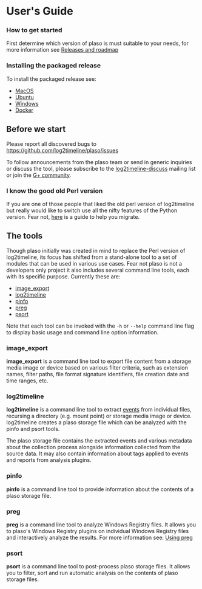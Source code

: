 # User's Guide

### How to get started

First determine which version of plaso is must suitable to your needs, for more information see [Releases and roadmap](Releases-and-roadmap)

### Installing the packaged release

To install the packaged release see:

* [MacOS](MacOS-Packaged-Release)
* [Ubuntu](Ubuntu-Packaged-Release)
* [Windows](Windows-Packaged-Release)
* [Docker](Installing-with-docker)

## Before we start

Please report all discovered bugs to https://github.com/log2timeline/plaso/issues

To follow announcements from the plaso team or send in generic inquiries or discuss the tool, please subscribe to the [log2timeline-discuss](https://groups.google.com/forum/#!forum/log2timeline-discuss) mailing list or join the [G+ community](https://plus.google.com/communities/108570205204169790104).

### I know the good old Perl version

If you are one of those people that liked the old perl version of log2timeline but really would like to switch use all the nifty features of the Python version. Fear not, [here](Log2Timeline-Perl-(Legacy)) is a guide to help you migrate.

## The tools

Though plaso initially was created in mind to replace the Perl version of log2timeline, its focus has shifted from a stand-alone tool to a set of modules that can be used in various use cases. Fear not plaso is not a developers only project it also includes several command line tools, each with its specific purpose. Currently these are:

* [image_export](Using-image_export)
* [log2timeline](Using-log2timeline)
* [pinfo](Using-pinfo)
* [preg](Using-preg)
* [psort](Using-psort)

Note that each tool can be invoked with the `-h` or `--help` command line flag to display basic usage and command line option information.

### image_export

**image_export** is a command line tool to export file content from a storage media image or device based on various filter criteria, such as extension names, filter paths, file format signature identifiers, file creation date and time ranges, etc.

### log2timeline

**log2timeline** is a command line tool to extract [events](Scribbles-about-events#what-is-an-event) from individual files, recursing a directory (e.g. mount point) or storage media image or device. log2timeline creates a plaso storage file which can be analyzed with the pinfo and psort tools.

The plaso storage file contains the extracted events and various metadata about the collection process alongside information collected from the source data. It may also contain information about tags applied to events and reports from analysis plugins.

### pinfo

**pinfo** is a command line tool to provide information about the contents of a plaso storage file. 

### preg

**preg** is a command line tool to analyze Windows Registry files. It allows you to plaso's Windows Registry plugins on individual Windows Registry files and interactively analyze the results. For more information see: [Using preg](Using-preg)

### psort

**psort** is a command line tool to post-process plaso storage files. It allows you to filter, sort and run automatic analysis on the contents of plaso storage files.
